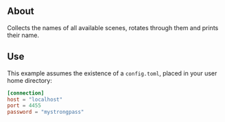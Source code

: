 ## About

Collects the names of all available scenes, rotates through them and prints their name.

## Use

This example assumes the existence of a `config.toml`, placed in your user home directory:

```toml
[connection]
host = "localhost"
port = 4455
password = "mystrongpass"
```
